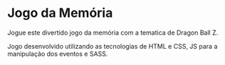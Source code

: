 # Jogo da Memória

<p> Jogue este divertido jogo da memória com a tematica de Dragon Ball Z. </p>
<p> Jogo desenvolvido utilizando as tecnologias de HTML e CSS, JS para a manipulação dos eventos e SASS.</p>